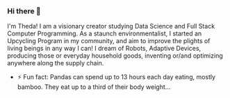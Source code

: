 ### Hi there 👋
I'm Theda! 
    I am a visionary creator studying Data Science and Full Stack Computer Programming.  As a staunch environmentalist, I started an Upcycling Program in my community, and aim to improve the plights of living beings in any way I can! I dream of Robots, Adaptive Devices, producing those or everyday household goods, inventing or/and optimizing anywhere along the supply chain.
 
<!--
**LambdaTheda/LambdaTheda** is a ✨ _special_ ✨ repository because its `README.md` (this file) appears on your GitHub profile.

Here are some ideas to get you started:

- 🔭 I’m currently working on CitySpire web Application
- 🌱 I’m currently learning Data Science
- 👯 I’m looking to collaborate on software and hardware projects
- 🤔 I’m looking for help with my projects
- 💬 Ask me about anything you wish
- 
- 📫 How to reach me: thedatech1@gmail.com
- 😄 Pronouns: she, we, I
-->
- ⚡ Fun fact: 
 Pandas can spend up to 13 hours each day eating, mostly bamboo.  They eat up to a third of their body weight...
